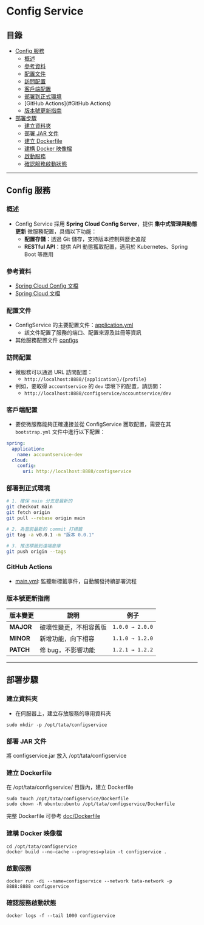 # Config Service

## 目錄

- [Config 服務](#config-服務)
    - [概述](#概述)
    - [參考資料](#參考資料)
    - [配置文件](#配置文件)
    - [訪問配置](#訪問配置)
    - [客戶端配置](#客戶端配置)
    - [部署到正式環境](#部署到正式環境)
    - [GitHub Actions](#GitHub Actions)
    - [版本號更新指南](#版本號更新指南)
- [部署步驟](#部署步驟)
    - [建立資料夾](#建立資料夾)
    - [部署 JAR 文件](#部署-jar-文件)
    - [建立 Dockerfile](#建立-dockerfile)
    - [建構 Docker 映像檔](#建構-docker-映像檔)
    - [啟動服務](#啟動服務)
    - [確認服務啟動狀態](#確認服務啟動狀態)

---

## Config 服務

### 概述

- Config Service 採用 **Spring Cloud Config Server**，提供 **集中式管理與動態更新** 微服務配置，具備以下功能：
    - **配置存儲**：透過 Git 儲存，支持版本控制與歷史追蹤
    - **RESTful API**：提供 API 動態獲取配置，適用於 Kubernetes、Spring Boot 等應用

### 參考資料

- [Spring Cloud Config 文檔](https://docs.spring.io/spring-cloud-config/docs/current/reference/html/)
- [Spring Cloud 文檔](https://spring.io/projects/spring-cloud)

### 配置文件

- ConfigService 的主要配置文件：[application.yml](src%2Fmain%2Fresources%2Fapplication.yml)
    - 該文件配置了服務的端口、配置來源及註冊等資訊
- 其他服務配置文件 [configs](configs)

### 訪問配置

- 微服務可以通過 URL 訪問配置：
    - `http://localhost:8888/{application}/{profile}`
- 例如，要取得 `accountservice` 的 `dev` 環境下的配置，請訪問：
    - `http://localhost:8888/configservice/accountservice/dev`

### 客戶端配置

- 要使微服務能夠正確連接並從 ConfigService 獲取配置，需要在其 `bootstrap.yml` 文件中進行以下配置：

```yaml
spring:
  application:
    name: accountservice-dev
  cloud:
    config:
      uri: http://localhost:8888/configservice
```

### 部署到正式環境

```bash
# 1. 確保 main 分支是最新的
git checkout main
git fetch origin
git pull --rebase origin main

# 2. 為當前最新的 commit 打標籤
git tag -a v0.0.1 -m "版本 0.0.1"

# 3. 推送標籤到遠端倉庫
git push origin --tags
```

### GitHub Actions

- [main.yml](.github%2Fworkflows%2Fmain.yml): 監聽新標籤事件，自動觸發持續部署流程

### 版本號更新指南

| 版本變更      | 說明          | 例子              |
|-----------|-------------|-----------------|
| **MAJOR** | 破壞性變更，不相容舊版 | `1.0.0 → 2.0.0` |
| **MINOR** | 新增功能，向下相容   | `1.1.0 → 1.2.0` |
| **PATCH** | 修 bug，不影響功能 | `1.2.1 → 1.2.2` |

---

## 部署步驟

### 建立資料夾

- 在伺服器上，建立存放服務的專用資料夾

```shell
sudo mkdir -p /opt/tata/configservice
```

### 部署 JAR 文件

將 configservice.jar 放入 /opt/tata/configservice

### 建立 Dockerfile

在 /opt/tata/configservice/ 目錄內，建立 Dockerfile

```shell
sudo touch /opt/tata/configservice/Dockerfile
sudo chown -R ubuntu:ubuntu /opt/tata/configservice/Dockerfile
```

完整 Dockerfile 可參考 [doc/Dockerfile](doc/Dockerfile)

### 建構 Docker 映像檔

```shell
cd /opt/tata/configservice
docker build --no-cache --progress=plain -t configservice .
```

### 啟動服務

```shell
docker run -di --name=configservice --network tata-network -p 8888:8888 configservice
```

### 確認服務啟動狀態

```shell
docker logs -f --tail 1000 configservice
```